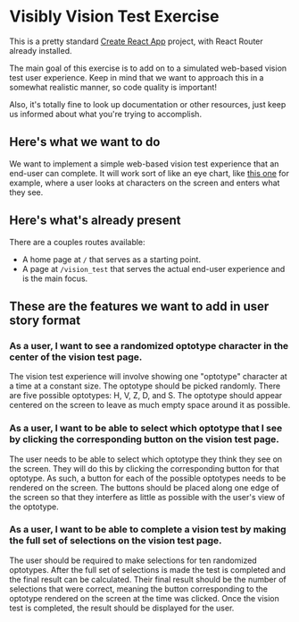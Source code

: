 # Visibly Vision Test Exercise

This is a pretty standard [Create React App](https://github.com/facebook/create-react-app) project, with React Router already installed.

The main goal of this exercise is to add on to a simulated web-based vision test user experience. Keep in mind that we want to approach this in a somewhat realistic manner, so code quality is important!

Also, it's totally fine to look up documentation or other resources, just keep us informed about what you're trying to accomplish.

## Here's what we want to do

We want to implement a simple web-based vision test experience that an end-user can complete. It will work sort of like an eye chart, like [this one](https://upload.wikimedia.org/wikipedia/commons/b/bb/ETDRS_Chart_R.svg) for example, where a user looks at characters on the screen and enters what they see.

## Here's what's already present

There are a couples routes available:

- A home page at `/` that serves as a starting point.
- A page at `/vision_test` that serves the actual end-user experience and is the main focus.

## These are the features we want to add in user story format

### As a user, I want to see a randomized optotype character in the center of the vision test page.

The vision test experience will involve showing one "optotype" character at a time at a constant size. The optotype should be picked randomly. There are five possible optotypes: H, V, Z, D, and S. The optotype should appear centered on the screen to leave as much empty space around it as possible.

### As a user, I want to be able to select which optotype that I see by clicking the corresponding button on the vision test page.

The user needs to be able to select which optotype they think they see on the screen. They will do this by clicking the corresponding button for that optotype. As such, a button for each of the possible optotypes needs to be rendered on the screen. The buttons should be placed along one edge of the screen so that they interfere as little as possible with the user's view of the optotype.

### As a user, I want to be able to complete a vision test by making the full set of selections on the vision test page.

The user should be required to make selections for ten randomized optotypes. After the full set of selections is made the test is completed and the final result can be calculated. Their final result should be the number of selections that were correct, meaning the button corresponding to the optotype rendered on the screen at the time was clicked. Once the vision test is completed, the result should be displayed for the user.
